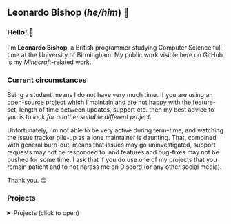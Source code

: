## Leonardo Bishop (*he/him*) 👋
### Hello! 🎉  
I'm **Leonardo Bishop**, a British programmer studying Computer Science full-time at the University of Birmingham. My public work visible here on GitHub is my *Minecraft*-related work.

### Current circumstances
Being a student means I do not have very much time. If you are using an open-source project which I maintain and are not happy with the feature-set, length of time between updates, support etc. then my best advice to you is to *look for another suitable different project*.

Unfortunately, I'm not able to be very active during term-time, and watching the issue tracker pile-up as a lone maintainer is daunting. That, combined with general burn-out, means that issues may go uninvestigated, support requests may not be responded to, and features and bug-fixes may not be pushed for some time. I ask that if you do use one of my projects that you remain patient and to not harass me on Discord (or any other social media).

Thank you. 😊

### Projects
<details>
<summary>Projects (click to open)</summary>

Most of my work here on GitHub has something to do with *Minecraft*. Privately, I've written a few Discord bots, maintain a Reddit bot, and dabble with full-stack (web) development, working primarily with NodeJS on the server side.

#### *Minecraft*-related
* [Quests](https://github.com/LMBishop/Quests) - likely my most popular work. This project is probably the reason why you are viewing this page (unless you're stalking me), and I have learned a lot maintaining this project. Admittedly, there is still a lot to do with it and a lot I want to refactor, but simply do not have the time to.
* [Other projects](https://github.com/LMBishop?tab=repositories&q=&type=&language=java&sort=) - my other *Minecraft* projects, though not nearly as popular as Quests.

#### Personal projects
* [u/YTLinkerBot](https://www.reddit.com/user/ytlinkerbot) - reddit bot which crossposts YouTube links to reddit. This bot was originally written in Java but is in dire need of a redesign (which I have been intermittently working on and off). It constantly hits the YouTube Data API quota, and my recode instead relies on the WebSub protocol, so I don't have to constantly poll YouTube.
* [Next Bus](https://leonardobishop.com/nextbus/) - simple service which returns live bus data based on open telemetry. This was one of my first web projects and admittedly the front-end is terrible, though it was never designed to look pretty or for anyone but myself to use. It solved a very simple issue I had back in 2018: which was that my nearest bus stop lacked a departure board. This project allowed me to both learn the basics of how the web works and to also not keep missing my buses for Sixth Form.
* Private Discord bots - some written in Java using JDA, some in JS using discord.js.

</details>